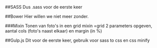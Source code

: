 ##SASS
Dus .sass voor de eerste keer

##Bower
Hier willen we niet meer zonder.

###Mixin
Tonen van foto's in een grid mixin =grid 2 parameters opgeven, aantal cols (foto's naast elkaar) en margin (in %)

##Gulp.js
Dit voor de eerste keer, gebruik voor sass to css en css minify